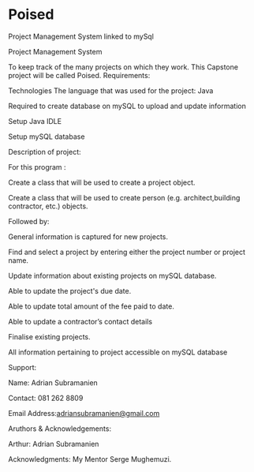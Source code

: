 # Poised
Project Management System linked to mySql 


Project Management System

To keep track of the many projects on which they work. This Capstone project will be called Poised. 
Requirements:

Technologies The language that was used for the project: Java

Required to create database on mySQL to upload and update information

Setup Java IDLE

Setup mySQL database 

Description of project:

For this program :

Create a class that will be used to create a project object.

Create a class that will be used to create person (e.g. architect,building contractor, etc.) objects.

Followed by:

General information is captured for new projects.

Find and select a project by entering either the project number or project name.

Update information about existing projects on mySQL database.

Able to update the project's due date.

Able to update total amount of the fee paid to date.

Able to update a contractor’s contact details

Finalise existing projects.

All information pertaining to project accessible on mySQL database


Support:

Name: Adrian Subramanien

Contact: 081 262 8809

Email Address:adriansubramanien@gmail.com

Aruthors & Acknowledgements:

Arthur: Adrian Subramanien

Acknowledgments: My Mentor Serge Mughemuzi.
